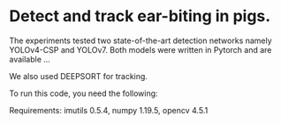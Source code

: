 # Detect and track ear-biting in pigs.

The experiments tested two state-of-the-art detection networks namely YOLOv4-CSP and YOLOv7. Both models were written in Pytorch and are available ...

We also used DEEPSORT for tracking.

To run this code, you need the following:

Requirements: imutils 0.5.4, numpy 1.19.5, opencv	4.5.1
